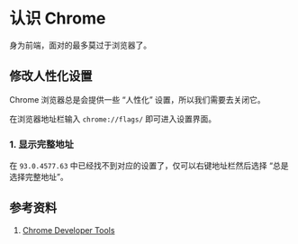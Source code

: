 # 认识 Chrome

身为前端，面对的最多莫过于浏览器了。

## 修改人性化设置

Chrome 浏览器总是会提供一些 “人性化” 设置，所以我们需要去关闭它。

在浏览器地址栏输入 `chrome://flags/` 即可进入设置界面。

### 1. 显示完整地址

在 `93.0.4577.63` 中已经找不到对应的设置了，仅可以右键地址栏然后选择 “总是选择完整地址”。




## 参考资料

1. [Chrome Developer Tools](https://developers.google.com/web/tools/chrome-devtools)